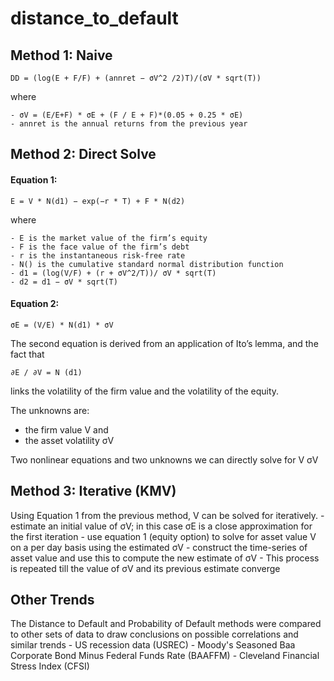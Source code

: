 # distance_to_default
## Method 1: Naive
    DD = (log(E + F/F) + (annret − σV^2 /2)T)/(σV * sqrt(T))

where

    - σV = (E/E+F) * σE + (F / E + F)*(0.05 + 0.25 * σE)
    - annret is the annual returns from the previous year

## Method 2: Direct Solve
#### Equation 1:
    E = V * N(d1) − exp(−r * T) + F * N(d2)

where

    - E is the market value of the firm’s equity
    - F is the face value of the firm’s debt
    - r is the instantaneous risk-free rate
    - N() is the cumulative standard normal distribution function
    - d1 = (log(V/F) + (r + σV^2/T))/ σV * sqrt(T)
    - d2 = d1 − σV * sqrt(T)

#### Equation 2:
    σE = (V/E) * N(d1) * σV

The second equation is derived from an application of Ito’s lemma, and the fact that

    ∂E / ∂V = N (d1)

links the volatility of the firm value and the volatility of the equity.

The unknowns are:
- the firm value V and
- the asset volatility σV

Two nonlinear equations and two unknowns we can directly solve for V σV

## Method 3: Iterative (KMV)
Using Equation 1 from the previous method, V can be solved for iteratively.
    - estimate an initial value of σV; in this case σE is a close approximation for the first iteration
    - use equation 1 (equity option) to solve for asset value V on a per day basis using the estimated σV
    - construct the time-series of asset value and use this to compute the new estimate of σV
    - This process is repeated till the value of σV and its previous estimate converge

## Other Trends
The Distance to Default and Probability of Default methods were compared to other sets of data to draw conclusions on possible correlations and similar trends
    - US recession data (USREC)
    - Moody's Seasoned Baa Corporate Bond Minus Federal Funds Rate (BAAFFM)
    - Cleveland Financial Stress Index (CFSI)
